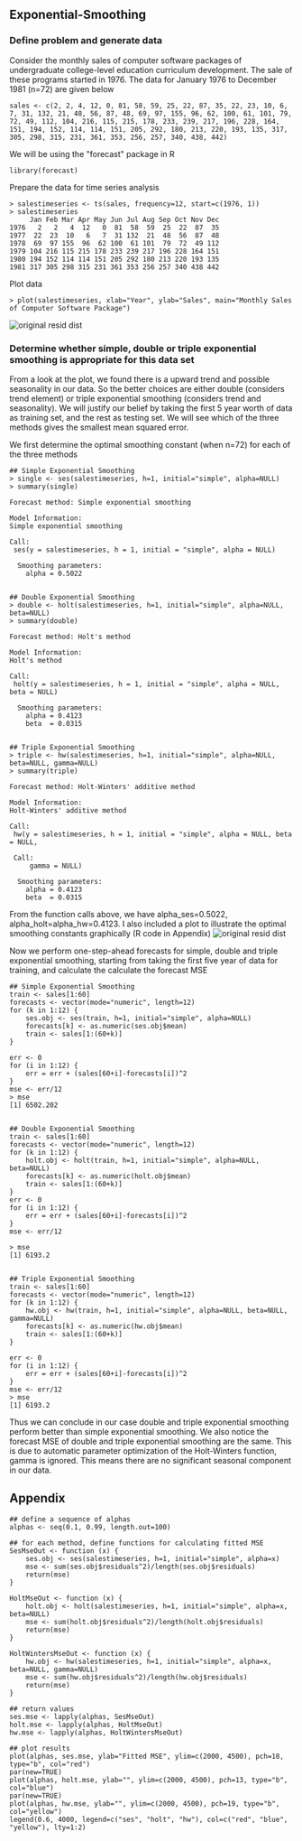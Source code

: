 ## Exponential-Smoothing

### Define problem and generate data
Consider the monthly sales of computer software packages of undergraduate college-level education curriculum development. The sale of these programs started in 1976. The data for January 1976 to December 1981 (n=72) are given below
```
sales <- c(2, 2, 4, 12, 0, 81, 58, 59, 25, 22, 87, 35, 22, 23, 10, 6, 7, 31, 132, 21, 48, 56, 87, 48, 69, 97, 155, 96, 62, 100, 61, 101, 79, 72, 49, 112, 104, 216, 115, 215, 178, 233, 239, 217, 196, 228, 164, 151, 194, 152, 114, 114, 151, 205, 292, 180, 213, 220, 193, 135, 317, 305, 298, 315, 231, 361, 353, 256, 257, 340, 438, 442)
```

We will be using the "forecast" package in R
```
library(forecast)
```

Prepare the data for time series analysis
```
> salestimeseries <- ts(sales, frequency=12, start=c(1976, 1))
> salestimeseries
     Jan Feb Mar Apr May Jun Jul Aug Sep Oct Nov Dec
1976   2   2   4  12   0  81  58  59  25  22  87  35
1977  22  23  10   6   7  31 132  21  48  56  87  48
1978  69  97 155  96  62 100  61 101  79  72  49 112
1979 104 216 115 215 178 233 239 217 196 228 164 151
1980 194 152 114 114 151 205 292 180 213 220 193 135
1981 317 305 298 315 231 361 353 256 257 340 438 442
```

Plot data
```
> plot(salestimeseries, xlab="Year", ylab="Sales", main="Monthly Sales of Computer Software Package")
```
![original resid dist](https://github.com/xinyix/Exponential-Smoothing/blob/master/sales.png?raw=true)


### Determine whether simple, double or triple exponential smoothing is appropriate for this data set
From a look at the plot, we found there is a upward trend and possible seasonality in our data. So the better choices are either double (considers trend element) or triple exponential smoothing (considers trend and seasonality). We will justify our belief by taking the first 5 year worth of data as training set, and the rest as testing set. We will see which of the three methods gives the smallest mean squared error.  

We first determine the optimal smoothing constant (when n=72) for each of the three methods
```
## Simple Exponential Smoothing
> single <- ses(salestimeseries, h=1, initial="simple", alpha=NULL)
> summary(single)

Forecast method: Simple exponential smoothing

Model Information:
Simple exponential smoothing 

Call:
 ses(y = salestimeseries, h = 1, initial = "simple", alpha = NULL) 

  Smoothing parameters:
    alpha = 0.5022 
    
    
## Double Exponential Smoothing
> double <- holt(salestimeseries, h=1, initial="simple", alpha=NULL, beta=NULL)
> summary(double)

Forecast method: Holt's method

Model Information:
Holt's method 

Call:
 holt(y = salestimeseries, h = 1, initial = "simple", alpha = NULL, beta = NULL) 

  Smoothing parameters:
    alpha = 0.4123 
    beta  = 0.0315 


## Triple Exponential Smoothing
> triple <- hw(salestimeseries, h=1, initial="simple", alpha=NULL, beta=NULL, gamma=NULL)
> summary(triple)

Forecast method: Holt-Winters' additive method

Model Information:
Holt-Winters' additive method 

Call:
 hw(y = salestimeseries, h = 1, initial = "simple", alpha = NULL, beta = NULL,  

 Call:
     gamma = NULL) 

  Smoothing parameters:
    alpha = 0.4123 
    beta  = 0.0315 
```

From the function calls above, we have alpha_ses=0.5022, alpha_holt=alpha_hw=0.4123. I also included a plot to illustrate the optimal smoothing constants graphically (R code in Appendix)
![original resid dist](https://github.com/xinyix/Exponential-Smoothing/blob/master/alphas.png?raw=true)

Now we perform one-step-ahead forecasts for simple, double and triple exponential smoothing, starting from taking the first five year of data for training, and calculate the calculate the forecast MSE
```
## Simple Exponential Smoothing
train <- sales[1:60]
forecasts <- vector(mode="numeric", length=12)
for (k in 1:12) {
	ses.obj <- ses(train, h=1, initial="simple", alpha=NULL)
	forecasts[k] <- as.numeric(ses.obj$mean)
	train <- sales[1:(60+k)]
}

err <- 0
for (i in 1:12) {
	err = err + (sales[60+i]-forecasts[i])^2
}
mse <- err/12
> mse
[1] 6502.202


## Double Exponential Smoothing 
train <- sales[1:60]
forecasts <- vector(mode="numeric", length=12)
for (k in 1:12) {
	holt.obj <- holt(train, h=1, initial="simple", alpha=NULL, beta=NULL)
	forecasts[k] <- as.numeric(holt.obj$mean)
	train <- sales[1:(60+k)]
}
err <- 0
for (i in 1:12) {
	err = err + (sales[60+i]-forecasts[i])^2
}
mse <- err/12

> mse
[1] 6193.2


## Triple Exponential Smoothing
train <- sales[1:60]
forecasts <- vector(mode="numeric", length=12)
for (k in 1:12) {
	hw.obj <- hw(train, h=1, initial="simple", alpha=NULL, beta=NULL, gamma=NULL)
	forecasts[k] <- as.numeric(hw.obj$mean)
	train <- sales[1:(60+k)]
}

err <- 0
for (i in 1:12) {
	err = err + (sales[60+i]-forecasts[i])^2
}
mse <- err/12
> mse
[1] 6193.2
```
Thus we can conclude in our case double and triple exponential smoothing perform better than simple exponential smoothing. We also notice the forecast MSE of double and triple exponential smoothing are the same. This is due to automatic parameter optimization of the Holt-Winters function, gamma is ignored. This means there are no significant seasonal component in our data.

## Appendix
```
## define a sequence of alphas
alphas <- seq(0.1, 0.99, length.out=100)
 
## for each method, define functions for calculating fitted MSE
SesMseOut <- function (x) {
	ses.obj <- ses(salestimeseries, h=1, initial="simple", alpha=x)
 	mse <- sum(ses.obj$residuals^2)/length(ses.obj$residuals)
 	return(mse)
} 

HoltMseOut <- function (x) {
	holt.obj <- holt(salestimeseries, h=1, initial="simple", alpha=x, beta=NULL)
 	mse <- sum(holt.obj$residuals^2)/length(holt.obj$residuals)
 	return(mse)
} 

HoltWintersMseOut <- function (x) {
	hw.obj <- hw(salestimeseries, h=1, initial="simple", alpha=x, beta=NULL, gamma=NULL)
 	mse <- sum(hw.obj$residuals^2)/length(hw.obj$residuals)
 	return(mse)
} 

## return values
ses.mse <- lapply(alphas, SesMseOut)
holt.mse <- lapply(alphas, HoltMseOut)
hw.mse <- lapply(alphas, HoltWintersMseOut)

## plot results
plot(alphas, ses.mse, ylab="Fitted MSE", ylim=c(2000, 4500), pch=18, type="b", col="red")
par(new=TRUE)
plot(alphas, holt.mse, ylab="", ylim=c(2000, 4500), pch=13, type="b", col="blue")
par(new=TRUE)
plot(alphas, hw.mse, ylab="", ylim=c(2000, 4500), pch=19, type="b", col="yellow")
legend(0.6, 4000, legend=c("ses", "holt", "hw"), col=c("red", "blue", "yellow"), lty=1:2)
 
```
